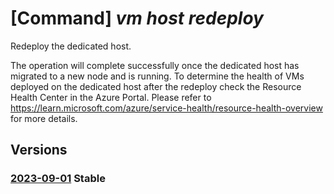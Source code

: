 # [Command] _vm host redeploy_

Redeploy the dedicated host.

The operation will complete successfully once the dedicated host has migrated to a new node and is running. To determine the health of VMs deployed on the dedicated host after the redeploy check the Resource Health Center in the Azure Portal. Please refer to https://learn.microsoft.com/azure/service-health/resource-health-overview for more details.

## Versions

### [2023-09-01](/Resources/mgmt-plane/L3N1YnNjcmlwdGlvbnMve30vcmVzb3VyY2Vncm91cHMve30vcHJvdmlkZXJzL21pY3Jvc29mdC5jb21wdXRlL2hvc3Rncm91cHMve30vaG9zdHMve30vcmVkZXBsb3k=/2023-09-01.xml) **Stable**

<!-- mgmt-plane /subscriptions/{}/resourcegroups/{}/providers/microsoft.compute/hostgroups/{}/hosts/{}/redeploy 2023-09-01 -->
